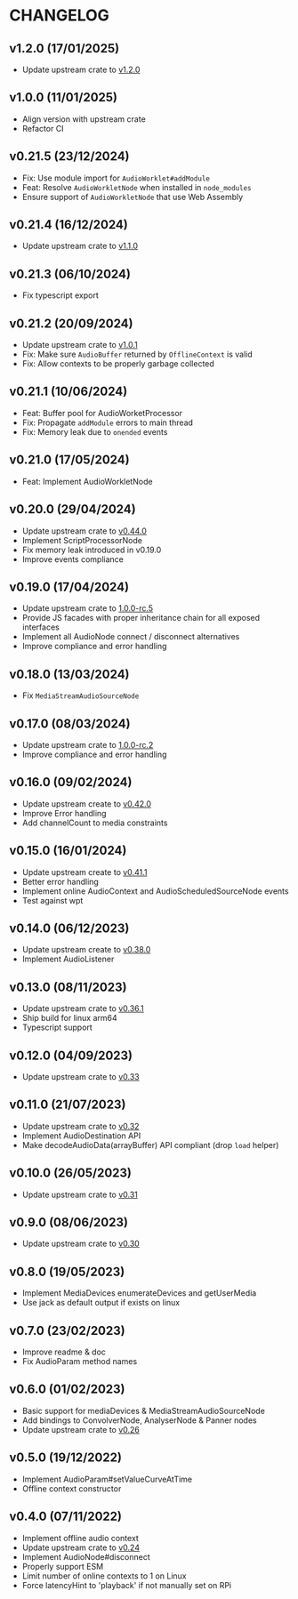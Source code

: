 # CHANGELOG

## v1.2.0 (17/01/2025)

- Update upstream crate to [v1.2.0](https://github.com/orottier/web-audio-api-rs/blob/main/CHANGELOG.md#version-120-2025-01-16)

## v1.0.0 (11/01/2025)

- Align version with upstream crate
- Refactor CI

## v0.21.5 (23/12/2024)

- Fix: Use module import for `AudioWorklet#addModule`
- Feat: Resolve `AudioWorkletNode` when installed in `node_modules`
- Ensure support of `AudioWorkletNode` that use Web Assembly

## v0.21.4 (16/12/2024)

- Update upstream crate to [v1.1.0](https://github.com/orottier/web-audio-api-rs/blob/main/CHANGELOG.md#version-110-2024-12-11)

## v0.21.3 (06/10/2024)

- Fix typescript export

## v0.21.2 (20/09/2024)

- Update upstream crate to [v1.0.1](https://github.com/orottier/web-audio-api-rs/blob/main/CHANGELOG.md#version-101-2024-09-18)
- Fix: Make sure `AudioBuffer` returned by `OfflineContext` is valid
- Fix: Allow contexts to be properly garbage collected

## v0.21.1 (10/06/2024)

- Feat: Buffer pool for AudioWorketProcessor
- Fix: Propagate `addModule` errors to main thread
- Fix: Memory leak due to `onended` events

## v0.21.0 (17/05/2024)

- Feat: Implement AudioWorkletNode

## v0.20.0 (29/04/2024)

- Update upstream crate to [v0.44.0](https://github.com/orottier/web-audio-api-rs/blob/main/CHANGELOG.md#version-0440-2024-04-22)
- Implement ScriptProcessorNode
- Fix memory leak introduced in v0.19.0
- Improve events compliance

## v0.19.0 (17/04/2024)

- Update upstream crate to [1.0.0-rc.5](https://github.com/orottier/web-audio-api-rs/blob/main/CHANGELOG.md#version-0430--100-rc5-2024-04-15)
- Provide JS facades with proper inheritance chain for all exposed interfaces
- Implement all AudioNode connect / disconnect alternatives
- Improve compliance and error handling

## v0.18.0 (13/03/2024)

- Fix `MediaStreamAudioSourceNode`

## v0.17.0 (08/03/2024)

- Update upstream crate to [1.0.0-rc.2](https://github.com/orottier/web-audio-api-rs/blob/main/CHANGELOG.md#version-100-rc2-2024-03-07)
- Improve compliance and error handling

## v0.16.0 (09/02/2024)

- Update upstream create to [v0.42.0](https://github.com/orottier/web-audio-api-rs/blob/main/CHANGELOG.md#version-0420-2024-02-05)
- Improve Error handling
- Add channelCount to media constraints

## v0.15.0 (16/01/2024)

- Update upstream create to [v0.41.1](https://github.com/orottier/web-audio-api-rs/blob/main/CHANGELOG.md#version-0411-2024-01-11)
- Better error handling
- Implement online AudioContext and AudioScheduledSourceNode events
- Test against wpt

## v0.14.0 (06/12/2023)

- Update upstream create to [v0.38.0](https://github.com/orottier/web-audio-api-rs/blob/main/CHANGELOG.md#version-0380-2023-12-03)
- Implement AudioListener

## v0.13.0 (08/11/2023)

- Update upstream crate to [v0.36.1](https://github.com/orottier/web-audio-api-rs/blob/main/CHANGELOG.md#version-0361-2023-11-08)
- Ship build for linux arm64
- Typescript support

## v0.12.0 (04/09/2023)

- Update upstream crate to [v0.33](https://github.com/orottier/web-audio-api-rs/blob/main/CHANGELOG.md#version-0330-2023-07-27)

## v0.11.0 (21/07/2023)

- Update upstream crate to [v0.32](https://github.com/orottier/web-audio-api-rs/blob/main/CHANGELOG.md#version-0320-2023-07-16)
- Implement AudioDestination API
- Make decodeAudioData(arrayBuffer) API compliant (drop `load` helper)

## v0.10.0 (26/05/2023)

- Update upstream crate to [v0.31](https://github.com/orottier/web-audio-api-rs/blob/main/CHANGELOG.md#version-0310-2023-06-25)

## v0.9.0 (08/06/2023)

- Update upstream crate to [v0.30](https://github.com/orottier/web-audio-api-rs/blob/main/CHANGELOG.md#version-0300-2023-06-07)

## v0.8.0 (19/05/2023)

- Implement MediaDevices enumerateDevices and getUserMedia
- Use jack as default output if exists on linux

## v0.7.0 (23/02/2023)

- Improve readme & doc
- Fix AudioParam method names

## v0.6.0 (01/02/2023)

- Basic support for mediaDevices & MediaStreamAudioSourceNode
- Add bindings to ConvolverNode, AnalyserNode & Panner nodes
- Update upstream crate to [v0.26](https://github.com/orottier/web-audio-api-rs/blob/main/CHANGELOG.md#version-0250-2022-11-06)

## v0.5.0 (19/12/2022)

- Implement AudioParam#setValueCurveAtTime
- Offline context constructor

## v0.4.0 (07/11/2022)

- Implement offline audio context
- Update upstream crate to [v0.24](https://github.com/orottier/web-audio-api-rs/blob/main/CHANGELOG.md#version-0240-2022-09-10)
- Implement AudioNode#disconnect
- Properly support ESM
- Limit number of online contexts to 1 on Linux
- Force latencyHint to 'playback' if not manually set on RPi
